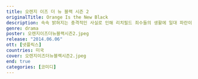 ```yaml
---
title: 오렌지 이즈 더 뉴 블랙 시즌 2
originalTitle: Orange Is the New Black
description: 속속 밝혀지는 충격적인 사실로 인해 리치필드 죄수들의 생활에 일대 파란이 오고, 버릇없는 신참이 들어와 권력의 균형을 깬다. 더욱더 눈을 뗄 수 없는 대망의 시즌 2.
genre: drama
poster: 오렌지이즈더뉴블랙시즌2.jpeg
release: "2014.06.06"
ott: [넷플릭스]
countries: 미국
cover: 오렌지이즈더뉴블랙시즌2.jpeg
end: true
categories: [코미디]
---
```

